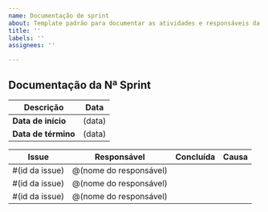 ```yaml
---
name: Documentação de sprint
about: Template padrão para documentar as atividades e responsáveis da sprint
title: ''
labels: ''
assignees: ''

---
```


## Documentação da Nª Sprint

Descrição | Data
--------- | ------
| **Data de início**   | (data)
| **Data de término** | (data)

| Issue | Responsável | Concluída | Causa |
| :-:   | :-:         | :-:       | :-:   | 
| #(id da issue) | @(nome do responsável) | | |
| #(id da issue) | @(nome do responsável) | | |
| #(id da issue) | @(nome do responsável) | | |
  
<!-- ✔️✖️⚠️ -->
<!-- @LorrayneCardozo  --> 
<!-- @JaimeJuan11 --> 
<!-- @joao15victor08 --> 
<!-- @V100k  --> 
<!-- @GuilhermeBraz  -->
